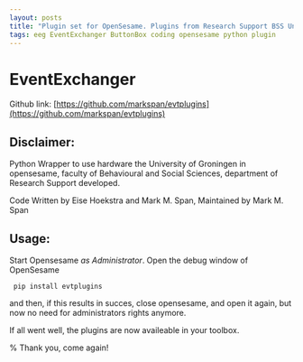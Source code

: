 ```yaml
---
layout: posts
title: "Plugin set for OpenSesame. Plugins from Research Support BSS University of Groningen"
tags: eeg EventExchanger ButtonBox coding opensesame python plugin
---
```


# EventExchanger

Github link:
[https://github.com/markspan/evtplugins](https://github.com/markspan/evtplugins)

## Disclaimer:

Python Wrapper to use hardware the University of Groningen in opensesame,
faculty of Behavioural and Social Sciences, department of Research Support developed.

Code Written by Eise Hoekstra and Mark M. Span, Maintained by Mark M. Span

## Usage:

Start Opensesame *as Administrator*.
Open the debug window of OpenSesame

```
 pip install evtplugins
```
and then, if this results in succes, close opensesame, and open it again, but now no need for administrators rights anymore.

If all went well, the plugins are now availeable in your toolbox.


% Thank you, come again!
```
